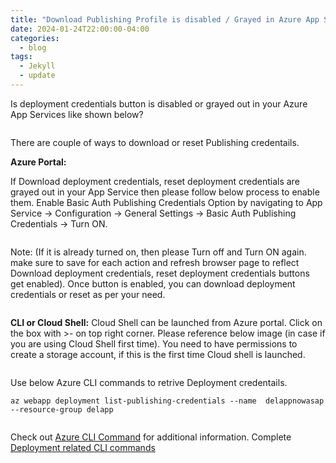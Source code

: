```yaml
---
title: "Download Publishing Profile is disabled / Grayed in Azure App Services"
date: 2024-01-24T22:00:00-04:00
categories:
  - blog
tags:
  - Jekyll
  - update
---
```


Is deployment credentials button is disabled or grayed out in your Azure App Services like shown below?

<img src="{{ site.url }}{{ site.baseurl }}/assets/images/1.png" alt="" class="full">

There are couple of ways to download or reset Publishing credentails. 

**Azure Portal:**

If Download deployment credentials, reset deployment credentials are grayed out in your App Service then please follow below process to enable them. 
Enable Basic Auth Publishing Credentials Option by navigating to App Service -> Configuration -> General Settings -> Basic Auth Publishing Credentials -> Turn ON. 

<img src="{{ site.url }}{{ site.baseurl }}/assets/images/2.png" alt="" class="full">

Note: (If it is already turned on, then please Turn off and Turn ON again. make sure to save for each action and refresh browser page to reflect Download deployment credentials, reset deployment credentials buttons get enabled). 
Once button is enabled, you can download deployment credentials or reset as per your need. 

<img src="{{ site.url }}{{ site.baseurl }}/assets/images/3.png" alt="" class="full">

**CLI or Cloud Shell:**
Cloud Shell can be launched from Azure portal.
Click on the box  with >- on top right corner. Please reference below image (in case if you are using Cloud Shell first time). You need to have permissions to create a storage account, if this is the first time Cloud shell is launched. 

<img src="{{ site.url }}{{ site.baseurl }}/assets/images/4.png" alt="" class="full">

Use below Azure CLI commands to retrive Deployment credentails. 

```
az webapp deployment list-publishing-credentials --name  delappnowasap --resource-group delapp
```


<img src="{{ site.url }}{{ site.baseurl }}/assets/images/5.png" alt="" class="full">

Check out [Azure CLI Command][reference-url] for additional information. 
Complete [Deployment related CLI commands][fulldep-url] 



[reference-url]: https://learn.microsoft.com/en-us/cli/azure/webapp/deployment?view=azure-cli-latest#az-webapp-deployment-list-publishing-credentials
[fulldep-url]:   https://learn.microsoft.com/en-us/cli/azure/webapp/deployment?view=azure-cli-latest#az-webapp-deployment-list-publishing-credentials

